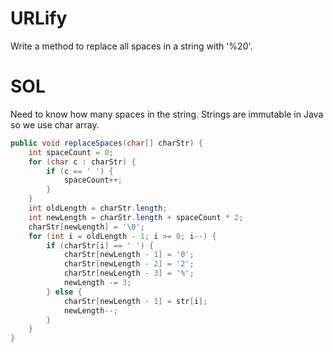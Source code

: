 # URLify 

Write a method to replace all spaces in a string with '%20'.

# SOL

Need to know how many spaces in the string.
Strings are immutable in Java so we use char array.

```java
public void replaceSpaces(char[] charStr) {
	int spaceCount = 0;
	for (char c : charStr) {
		if (c == ' ') {
			spaceCount++;
		}
	}
	int oldLength = charStr.length;
	int newLength = charStr.length + spaceCount * 2;
	charStr[newLength] = '\0';
	for (int i = oldLength - 1; i >= 0; i--) {
		if (charStr[i] == ' ') {
			charStr[newLength - 1] = '0';
			charStr[newLength - 2] = '2';
			charStr[newLength - 3] = '%';
			newLength -= 3;
		} else {
			charStr[newLength - 1] = str[i];
			newLength--;
		}
	}
}
```